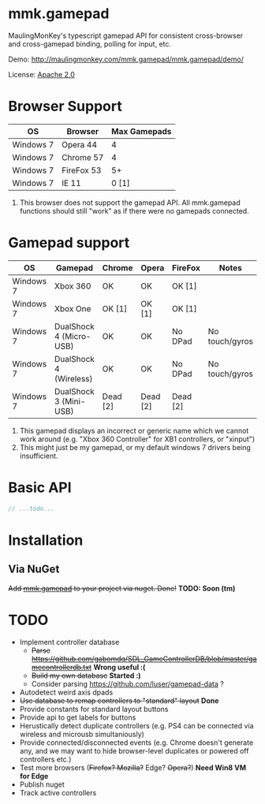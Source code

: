 ﻿# mmk.gamepad

MaulingMonKey's typescript gamepad API for consistent cross-browser and cross-gamepad binding, polling for input, etc.

Demo: http://maulingmonkey.com/mmk.gamepad/mmk.gamepad/demo/

License: [Apache 2.0](LICENSE.txt)



# Browser Support

| OS        | Browser    | Max Gamepads |
| --------- | ---------- | ------------ |
| Windows 7 | Opera 44   | 4            |
| Windows 7 | Chrome 57  | 4            |
| Windows 7 | FireFox 53 | 5+           |
| Windows 7 | IE 11      | 0 [1]        |

1. This browser does not support the gamepad API.  All mmk.gamepad functions should still "work" as if there were no gamepads connected.

# Gamepad support

| OS        | Gamepad                 | Chrome   | Opera    | FireFox  | Notes          |
| --------- | ----------------------- | -------- | -------- | -------- | -------------- |
| Windows 7 | Xbox 360                | OK       | OK       | OK [1]   |                |
| Windows 7 | Xbox One                | OK [1]   | OK [1]   | OK [1]   |                |
| Windows 7 | DualShock 4 (Micro-USB) | OK       | OK       | No DPad  | No touch/gyros |
| Windows 7 | DualShock 4 (Wireless)  | OK       | OK       | No DPad  | No touch/gyros |
| Windows 7 | DualShock 3 (Mini-USB)  | Dead [2] | Dead [2] | Dead [2] |                |

1. This gamepad displays an incorrect or generic name which we cannot work around (e.g. "Xbox 360 Controller" for XB1 controllers, or "xinput")
2. This might just be my gamepad, or my default windows 7 drivers being insufficient.




# Basic API
```typescript
// ...todo...
```

# Installation

## Via NuGet
<strike>Add [mmk.gamepad](https://www.nuget.org/packages/mmk.gamepad/) to your project via nuget.  Done!</strike>  **TODO:  Soon (tm)**



# TODO

* Implement controller database
    * <strike>Parse https://github.com/gabomdq/SDL_GameControllerDB/blob/master/gamecontrollerdb.txt</strike> **Wrong useful :(**
    * <strike>Build my own database</strike> **Started :)**
    * Consider parsing https://github.com/luser/gamepad-data ?
* Autodetect weird axis dpads
* <strike>Use database to remap controllers to "standard" layout</strike> **Done**
* Provide constants for standard layout buttons
* Provide api to get labels for buttons
* Herustically detect duplicate controllers (e.g. PS4 can be connected via wireless and microusb simultaniously)
* Provide connected/disconnected events (e.g. Chrome doesn't generate any, and we may want to hide browser-level duplicates or powered off controllers etc.)
* Test more browsers (<strike>Firefox? Mozilla?</strike> Edge? <strike>Opera?</strike>)  **Need Win8 VM for Edge**
* Publish nuget
* Track active controllers
